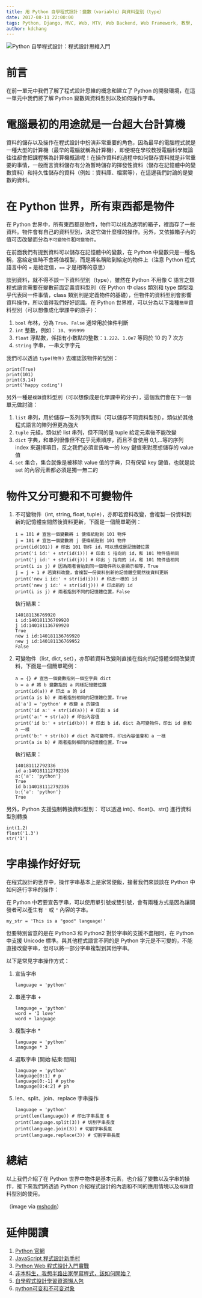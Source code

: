 ```yaml
---
title: 用 Python 自學程式設計：變數（variable）與資料型別（type）
date: 2017-08-11 22:00:00
tags: Python, Django, MVC, Web, MTV, Web Backend, Web Framework, 教學, Flask, 框架, coding, code, 程式設計, 自學程式設計, CS, Computer, Computer Science
author: kdchang
---
```


![Python 自學程式設計：程式設計思維入門](coding.jpg) 

# 前言
在前一單元中我們了解了程式設計思維的概念和建立了 Python 的開發環境，在這一單元中我們將了解 Python 變數與資料型別以及如何操作字串。

# 電腦最初的用途就是一台超大台計算機
資料的儲存以及操作在程式設計中扮演非常重要的角色，因為最早的電腦程式就是一種大型的計算機（最早的電腦就稱為計算機），即便現在學校教授電腦科學概論往往都會把課程稱為計算機概論呢！在操作資料的過程中如何儲存資料就是非常重要的事情，一般而言資料儲存有分為暫時儲存的揮發性資料（儲存在記憶體中的變數資料）和持久性儲存的資料（例如：資料庫、檔案等），在這邊我們討論的是變數的資料。

# 在 Python 世界，所有東西都是物件
在 Python 世界中，所有東西都是物件，物件可以視為透明的箱子，裡面存了一些資料。物件會有自己的資料型別，決定它做什麼樣的操作。另外，又依據箱子內的值可否改變而分為`不可變物件`和`可變物件`。

在前面我們有提到資料可以儲存在記憶體中的變數，在 Python 中變數只是一種名稱，當給定值時不會將值複製，而是將名稱貼到給定的物件上（注意 Python 程式語言中的 `=` 是給定值，`==` 才是相等的意思）

談到資料，就不得不談一下資料型別（type），雖然在 Python 不用像 C 語言之類程式語言需要在變數前面定義資料型別（在 Python 中 class 類別和 type 類型幾乎代表同一件事情，class 類別則是定義物件的基礎），但物件的資料型別會影響資料操作，所以值得我們好好認識。在 Python 世界裡，可以分為以下幾種`簡單`資料型別（可以想像成化學課中的原子）：

1. `bool` 布林，分為 `True`、`False` 通常用於條件判斷
2. `int` 整數，例如： `10`、`999999` 
3. `float` 浮點數，係指有小數點的整數：`1.222`、`1.0e7` 等同於 10 的 7 次方
4. `string` 字串，一串文字字元

我們可以透過 `type(物件)` 去確認該物件的型別：

```
print(True)
print(101)
print(3.14)
print('happy coding')
```

另外一種是`複雜`資料型別（可以想像成是化學課中的分子），這個我們會在下一個單元做討論：

1. `list` 串列，用於儲存一系列序列資料（可以儲存不同資料型別），類似於其他程式語言的陣列但更為強大
2. `tuple` 元組，類似於 list 串列，但不同的是 tuple 給定元素後不能改變
3. `dict` 字典，和串列很像但不在乎元素順序，而且不會使用 0,1,...等的序列 index 來選擇項目，反之我們必須宣告唯一的 key 鍵值來對應想儲存的 value 值
4. `set` 集合，集合就像是被移除 value 值的字典，只有保留 key 鍵值，也就是說 set 的內容元素都必須是獨一無二的

# 物件又分可變和不可變物件

1. 不可變物件（int, string, float, tuple），亦即若資料改變，會複製一份資料到新的記憶體空間然後資料更新，下面是一個簡單範例：

    ```
    i = 101 # 宣告一個變數將 i 便條紙貼到 101 物件
    j = 101 # 宣告一個變數將 j 便條紙貼到 101 物件
    print(id(101)) # 印出 101 物件 id，可以想成是記憶體位置        
    print('i id:' + str(id(i))) # 印出 i 指向的 id，和 101 物件值相同
    print('j id:' + str(id(j))) # 印出 j 指向的 id，和 101 物件值相同
    print(i is j) # 因為兩者會貼到同一個物件所以會顯示相等，True
    j = j + 1 # 若資料改變，會複製一份資料到新的記憶體空間然後資料更新
    print('new i id:' + str(id(i))) # 印出一樣的 id
    print('new j id:' + str(id(j))) # 印出新的 id
    print(i is j) # 兩者指到不同的記憶體位置，False
    ```

    執行結果：

    ```
    140181136769920
    i id:140181136769920
    j id:140181136769920
    True
    new i id:140181136769920
    new j id:140181136769952
    False
    ```

2. 可變物件（list, dict, set），亦即若資料改變則直接在指向的記憶體空間改變資料，下面是一個簡單範例：

    ```
    a = {} # 宣告一個變數指到一個空字典 dict
    b = a # 將 b 變數指到 a 同樣記憶體位置
    print(id(a)) # 印出 a 的 id 
    print(a is b) # 兩者指到相同的記憶體位置，True
    a['a'] = 'python' # 改變 a 的鍵值
    print('id a:' + str(id(a))) # 印出 a id 
    print('a:' + str(a)) # 印出內容值
    print('id b:' + str(id(b))) # 印出 b id，dict 為可變物件，印出 id 會和 a 一樣
    print('b:' + str(b)) # dict 為可變物件，印出內容值會和 a 一樣
    print(a is b) # 兩者指到相同的記憶體位置，True
    ```

    執行結果：

    ```
    140181112792336
    id a:140181112792336
    a:{'a': 'python'}
    True
    id b:140181112792336
    b:{'a': 'python'}
    True
    ```

另外，Python 支援強制轉換資料型別：
可以透過 int()、float()、str() 進行資料型別轉換

```
int(1.2)
float('1.3')
str('1')
```

# 字串操作好好玩
在程式設計的世界中，操作字串基本上是家常便飯，接著我們來談談在 Python 中如何進行字串的操作：

在 Python 中若要宣告字串，可以使用單引號或雙引號，會有兩種方式是因為讓開發者可以產生有 `'` 或 `"` 內容的字串。

```
my_str = 'This is a "good" language!'
```

但要特別留意的是在 Python3 和 Python2 對於字串的支援不盡相同，在 Python 中支援 Unicode 標準。與其他程式語言不同的是 Python 字元是不可變的，不能直接改變字串，但可以將一部分字串複製到其他字串。

以下是常見字串操作方式：
1. 宣告字串

    ```
    language = 'python'
    ```

2. 串連字串 +

    ```
    language = 'python'
    word = 'I love'
    word + language 
    ```

3. 複製字串 *

    ```
    language = 'python'
    language * 3
    ```

4. 選取字串 [開始:結束:間隔]

    ```
    language = 'python'
    language[0:1] # p
    language[0:-1] # pytho
    language[0:4:2] # ph
    ```

5. len、split、join、replace 字串操作

    ```
    language = 'python'
    print(len(language)) # 印出字串長度 6
    print(language.split(3)) # 切割字串長度
    print(language.join(3)) # 切割字串長度
    print(language.replace(3)) # 切割字串長度
    ```

# 總結
以上我們介紹了在 Python 世界中物件是基本元素，也介紹了變數以及字串的操作，接下來我們將透過 Python 介紹程式設計的內涵和不同的應用情境以及`複雜`資料型別的使用。

（image via [mshcdn](https://i.amz.mshcdn.com/rRxXhoIhNucutinAio8YRF4TvzE=/1200x630/2017%2F06%2F15%2F71%2Fc1a206081efd44d1b61f5c0f86dcda6c.c222e.jpg)）

# 延伸閱讀
1. [Python 官網](https://www.python.org/)
2. [JavaScript 程式設計新手村](https://pics.ee/1HC~)
3. [Python Web 程式設計入門實戰](http://pics.ee/c34g)
4. [非本科生，我想半路出家學寫程式，該如何開始？](https://cofounderinc.com/2015/03/15/lerning-how-to-write-code/)
5. [自學程式設計學習資源懶人包](http://happycoder.org/2017/01/27/learning-coding-programming-tutorial-and-resource/)
6. [python可变和不可变对象](http://www.jianshu.com/p/c5582e23b26c)